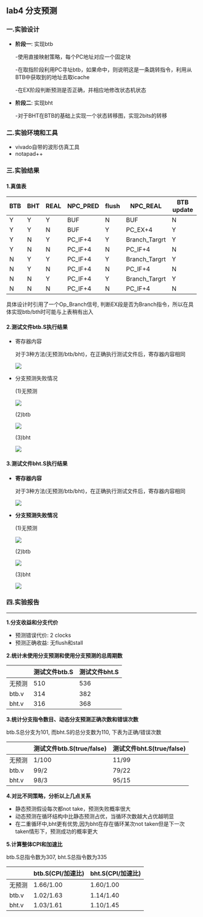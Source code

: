 ## lab4 分支预测



### 一.实验设计

- **阶段一**: 实现btb

  -使用直接映射策略，每个PC地址对应一个固定块

  -在取指阶段利用PC寻址btb，如果命中，则说明这是一条跳转指令，利用从BTB中获取到的地址去取icache

  -在EX阶段判断预测是否正确，并相应地修改状态机状态

- **阶段二**: 实现bht

  -对于BHT在BTB的基础上实现一个状态转移图，实现2bits的转移

### 二.实验环境和工具

- vivado自带的波形仿真工具
- notapad++ 

### 三.实验结果

#### 1.真值表

| BTB  | BHT  | REAL | NPC_PRED | flush | NPC_REAL      | BTB update |
| ---- | ---- | ---- | -------- | ----- | ------------- | ---------- |
| Y    | Y    | Y    | BUF      | N     | BUF           | N          |
| Y    | Y    | N    | BUF      | Y     | PC_EX+4       | Y          |
| Y    | N    | Y    | PC_IF+4  | Y     | Branch_Targrt | Y          |
| Y    | N    | N    | PC_IF+4  | N     | PC_IF+4       | N          |
| N    | Y    | Y    | PC_IF+4  | Y     | Branch_Targrt | Y          |
| N    | Y    | N    | PC_IF+4  | N     | PC_IF+4       | N          |
| N    | N    | Y    | PC_IF+4  | Y     | Branch_Targrt | Y          |
| N    | N    | N    | PC_IF+4  | N     | PC_IF+4       | N          |

具体设计时引用了一个Op_Branch信号, 判断EX段是否为Branch指令，所以在具体实现btb/bth时可能与上表稍有出入

#### 2.测试文件btb.S执行结果

- 寄存器内容

  对于3种方法(无预测/btb/bht)，在正确执行测试文件后，寄存器内容相同

  ![](G:\github\Junior\CA\lab4\pic\1.png)

- 分支预测失败情况

  (1)无预测

  ![](G:\github\Junior\CA\lab4\pic\2.png)

  (2)btb

  ![](G:\github\Junior\CA\lab4\pic\3.png)

  (3)bht

  ![](G:\github\Junior\CA\lab4\pic\4.png)

#### 3.测试文件bht.S执行结果

- **寄存器内容**

  对于3种方法(无预测/btb/bht)，在正确执行测试文件后，寄存器内容相同

  ![](G:\github\Junior\CA\lab4\pic\5.png)

- **分支预测失败情况**

  (1)无预测

  ![](G:\github\Junior\CA\lab4\pic\6.png)

  (2)btb

  ![](G:\github\Junior\CA\lab4\pic\7.png)

  (3)bht

  ![](G:\github\Junior\CA\lab4\pic\8.png)



### 四.实验报告

****

**1.分支收益和分支代价**

- 预测错误代价:  2 clocks
- 预测正确收益: 无flush和stall

**2.统计未使用分支预测和使用分支预测的总周期数**

|        | 测试文件btb.S | 测试文件bht.S |
| ------ | ------------- | ------------- |
| 无预测 | 510           | 536           |
| btb.v  | 314           | 382           |
| bht.v  | 316           | 368           |

**3.统计分支指令数目、动态分支预测正确次数和错误次数**

btb.S总分支为101, 而bht.S的总分支数为110, 下表为正确/错误次数

|        | 测试文件btb.S(true/false) | 测试文件bht.S(true/false) |
| ------ | ------------------------- | ------------------------- |
| 无预测 | 1/100                     | 11/99                     |
| btb.v  | 99/2                      | 79/22                     |
| bht.v  | 98/3                      | 95/15                     |

**4.对比不同策略，分析以上几点关系**

- 静态预测假设每次都not take，预测失败概率很大
- 动态预测在循环结构中比静态预测占优，当循环次数越大占优越明显
- 在二重循环中,bht更有优势,因为bht在存在循环某次not taken但是下一次taken情形下，预测成功的概率更大

**5.计算整体CPI和加速比**

btb.S总指令数为307, bht.S总指令数为335

|        | btb.S(CPI/加速比) | bht.S(CPI/加速比) |
| ------ | ----------------- | ----------------- |
| 无预测 | 1.66/1.00         | 1.60/1.00         |
| btb.v  | 1.02/1.63         | 1.14/1.40         |
| bht.v  | 1.03/1.61         | 1.10/1.45         |







